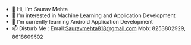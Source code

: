 - 👋 Hi, I’m Saurav Mehta
- 👀 I’m interested in Machine Learning and Application Development
- 🌱 I’m currently learning Android Application Development
- 📫 Disturb Me : Email:Sauravmehta818@gmail.com
                   Mob: 8253802929, 8618609502

<!---
sauravmehtaemail/sauravmehtaemail is a ✨ special ✨ repository because its `README.md` (this file) appears on your GitHub profile.
You can click the Preview link to take a look at your changes.
--->
